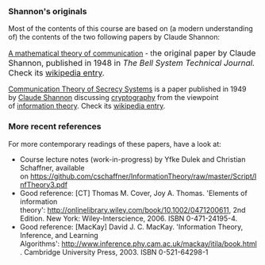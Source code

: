<p> </p>
<h3>Shannon's originals</h3>
<p>Most of the contents of this course are based on (a modern understanding of) the contents of the two following papers by Claude Shannon:</p>
<p><a href="/img/68835?verifier=WlZDkzTD0tFFKdK4Dkmclq0qLDRUwh9uuQdKsQQR" data-api-endpoint="https://canvas.uva.nl/api/v1/courses/2205/files/68835" data-api-returntype="File">A mathematical theory of communication</a> - t<span style="font-size: 1rem;">he original paper by Claude Shannon, published in 1948 in </span><i style="font-size: 1rem;">The Bell System Technical Journal.</i><span style="font-size: 1rem;"> Check its <a href="https://en.wikipedia.org/wiki/A_Mathematical_Theory_of_Communication" target="_blank">wikipedia entry</a>.</span></p>
<div title="Page 1">
<div>
<div>
<p><a href="/img/68836?verifier=FITjmRT98Qik70A6l19GSRpvbtGbxnbLoovrspiY" data-api-endpoint="https://canvas.uva.nl/api/v1/courses/2205/files/68836" data-api-returntype="File">Communication Theory of Secrecy Systems</a> is a paper published in 1949 by <a title="Claude Shannon" href="https://en.wikipedia.org/wiki/Claude_Shannon">Claude Shannon</a> discussing <a title="Cryptography" href="https://en.wikipedia.org/wiki/Cryptography">cryptography</a> from the viewpoint of <a title="Information theory" href="https://en.wikipedia.org/wiki/Information_theory">information theory</a>. Check its <a href="https://en.wikipedia.org/wiki/Communication_Theory_of_Secrecy_Systems" target="_blank">wikipedia entry</a>.</p>
</div>
</div>
</div>
<h3>More recent references</h3>
<p>For more contemporary readings of these papers, have a look at:</p>
<ul class="bullets-outside">
<li>Course lecture notes (work-in-progress) by Yfke Dulek and Christian Schaffner, available on<span> </span><a href="https://github.com/cschaffner/InformationTheory/raw/master/Script/InfTheory3.pdf" target="_blank">https://github.com/cschaffner/InformationTheory/raw/master/Script/InfTheory3.pdf</a>
</li>
<li>Good reference: [CT] Thomas M. Cover, Joy A. Thomas. 'Elements of information theory':<span> </span><a href="http://onlinelibrary.wiley.com/book/10.1002/0471200611" target="_blank">http://onlinelibrary.wiley.com/book/10.1002/0471200611</a>, 2nd Edition. New York: Wiley-Interscience, 2006. ISBN 0-471-24195-4.</li>
<li>Good reference: [MacKay] David J. C. MacKay. 'Information Theory, Inference, and Learning Algorithms':<span> </span><a href="http://www.inference.phy.cam.ac.uk/mackay/itila/book.html" target="_blank">http://www.inference.phy.cam.ac.uk/mackay/itila/book.html</a>. Cambridge University Press, 2003. ISBN 0-521-64298-1</li>
</ul>
<p> </p>